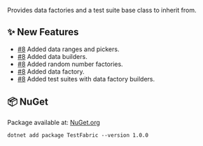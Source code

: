 Provides data factories and a test suite base class to inherit from.

## ✨ New Features

- [#8](https://github.com/zhofre/test-fabric/issues/8) Added data ranges and pickers.
- [#8](https://github.com/zhofre/test-fabric/issues/8) Added data builders.
- [#8](https://github.com/zhofre/test-fabric/issues/8) Added random number factories.
- [#8](https://github.com/zhofre/test-fabric/issues/8) Added data factory.
- [#8](https://github.com/zhofre/test-fabric/issues/8) Added test suites with data factory builders.

## 📦 NuGet

Package available at: [NuGet.org](https://www.nuget.org/packages/TestFabric)

```
dotnet add package TestFabric --version 1.0.0
```
